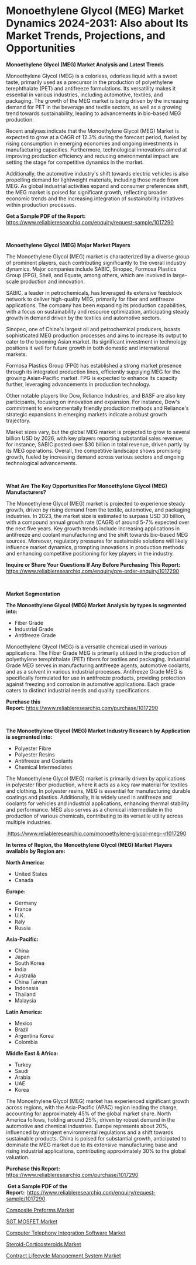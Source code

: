 <p><h1>Monoethylene Glycol (MEG) Market Dynamics 2024-2031: Also about Its Market Trends, Projections, and Opportunities</h1></p><p><strong>Monoethylene Glycol (MEG) Market Analysis and Latest Trends</strong></p>
<p><p>Monoethylene Glycol (MEG) is a colorless, odorless liquid with a sweet taste, primarily used as a precursor in the production of polyethylene terephthalate (PET) and antifreeze formulations. Its versatility makes it essential in various industries, including automotive, textiles, and packaging. The growth of the MEG market is being driven by the increasing demand for PET in the beverage and textile sectors, as well as a growing trend towards sustainability, leading to advancements in bio-based MEG production.</p><p>Recent analyses indicate that the Monoethylene Glycol (MEG) Market is expected to grow at a CAGR of 12.3% during the forecast period, fueled by rising consumption in emerging economies and ongoing investments in manufacturing capacities. Furthermore, technological innovations aimed at improving production efficiency and reducing environmental impact are setting the stage for competitive dynamics in the market.</p><p>Additionally, the automotive industry's shift towards electric vehicles is also propelling demand for lightweight materials, including those made from MEG. As global industrial activities expand and consumer preferences shift, the MEG market is poised for significant growth, reflecting broader economic trends and the increasing integration of sustainability initiatives within production processes.</p></p>
<p><strong>Get a Sample PDF of the Report:&nbsp;</strong> <a href="https://www.reliableresearchiq.com/enquiry/request-sample/1017290?utm_campaign=973&utm_medium=2&utm_source=Github&utm_content=ia&utm_term=04122024&utm_id=monoethylene-glycol-meg">https://www.reliableresearchiq.com/enquiry/request-sample/1017290</a></p>
<p>&nbsp;</p>
<p><strong>Monoethylene Glycol (MEG) Major Market Players</strong></p>
<p><p>The Monoethylene Glycol (MEG) market is characterized by a diverse group of prominent players, each contributing significantly to the overall industry dynamics. Major companies include SABIC, Sinopec, Formosa Plastics Group (FPG), Shell, and Equate, among others, which are involved in large-scale production and innovation.</p><p>SABIC, a leader in petrochemicals, has leveraged its extensive feedstock network to deliver high-quality MEG, primarily for fiber and antifreeze applications. The company has been expanding its production capabilities, with a focus on sustainability and resource optimization, anticipating steady growth in demand driven by the textiles and automotive sectors.</p><p>Sinopec, one of China's largest oil and petrochemical producers, boasts sophisticated MEG production processes and aims to increase its output to cater to the booming Asian market. Its significant investment in technology positions it well for future growth in both domestic and international markets.</p><p>Formosa Plastics Group (FPG) has established a strong market presence through its integrated production lines, efficiently supplying MEG for the growing Asian-Pacific market. FPG is expected to enhance its capacity further, leveraging advancements in production technology.</p><p>Other notable players like Dow, Reliance Industries, and BASF are also key participants, focusing on innovation and expansion. For instance, Dow's commitment to environmentally friendly production methods and Reliance's strategic expansions in emerging markets indicate a robust growth trajectory.</p><p>Market sizes vary, but the global MEG market is projected to grow to several billion USD by 2026, with key players reporting substantial sales revenue; for instance, SABIC posted over $30 billion in total revenue, driven partly by its MEG operations. Overall, the competitive landscape shows promising growth, fueled by increasing demand across various sectors and ongoing technological advancements.</p></p>
<p>&nbsp;</p>
<p><strong>What Are The Key Opportunities For Monoethylene Glycol (MEG) Manufacturers?</strong></p>
<p><p>The Monoethylene Glycol (MEG) market is projected to experience steady growth, driven by rising demand from the textile, automotive, and packaging industries. In 2023, the market size is estimated to surpass USD 30 billion, with a compound annual growth rate (CAGR) of around 5-7% expected over the next five years. Key growth trends include increasing applications in antifreeze and coolant manufacturing and the shift towards bio-based MEG sources. Moreover, regulatory pressures for sustainable solutions will likely influence market dynamics, prompting innovations in production methods and enhancing competitive positioning for key players in the industry.</p></p>
<p><strong>Inquire or Share Your Questions If Any Before Purchasing This Report:</strong> <a href="https://www.reliableresearchiq.com/enquiry/pre-order-enquiry/1017290?utm_campaign=973&utm_medium=2&utm_source=Github&utm_content=ia&utm_term=04122024&utm_id=monoethylene-glycol-meg">https://www.reliableresearchiq.com/enquiry/pre-order-enquiry/1017290</a></p>
<p>&nbsp;</p>
<p><strong>Market Segmentation</strong></p>
<p><strong>The Monoethylene Glycol (MEG) Market Analysis by types is segmented into:</strong></p>
<p><ul><li>Fiber Grade</li><li>Industrial Grade</li><li>Antifreeze Grade</li></ul></p>
<p><p>Monoethylene Glycol (MEG) is a versatile chemical used in various applications. The Fiber Grade MEG is primarily utilized in the production of polyethylene terephthalate (PET) fibers for textiles and packaging. Industrial Grade MEG serves in manufacturing antifreeze agents, automotive coolants, and as a solvent in various industrial processes. Antifreeze Grade MEG is specifically formulated for use in antifreeze products, providing protection against freezing and corrosion in automotive applications. Each grade caters to distinct industrial needs and quality specifications.</p></p>
<p><strong>Purchase this Report:&nbsp;</strong><a href="https://www.reliableresearchiq.com/purchase/1017290?utm_campaign=973&utm_medium=2&utm_source=Github&utm_content=ia&utm_term=04122024&utm_id=monoethylene-glycol-meg">https://www.reliableresearchiq.com/purchase/1017290</a></p>
<p>&nbsp;</p>
<p><strong>The Monoethylene Glycol (MEG) Market Industry Research by Application is segmented into:</strong></p>
<p><ul><li>Polyester Fibre</li><li>Polyester Resins</li><li>Antifreeze and Coolants</li><li>Chemical Intermediates</li></ul></p>
<p><p>The Monoethylene Glycol (MEG) market is primarily driven by applications in polyester fiber production, where it acts as a key raw material for textiles and clothing. In polyester resins, MEG is essential for manufacturing durable coatings and plastics. Additionally, it is widely used in antifreeze and coolants for vehicles and industrial applications, enhancing thermal stability and performance. MEG also serves as a chemical intermediate in the production of various chemicals, contributing to its versatile utility across multiple industries.</p></p>
<p><a href="https://www.reliableresearchiq.com/monoethylene-glycol-meg--r1017290?utm_campaign=973&utm_medium=2&utm_source=Github&utm_content=ia&utm_term=04122024&utm_id=monoethylene-glycol-meg">&nbsp;https://www.reliableresearchiq.com/monoethylene-glycol-meg--r1017290</a></p>
<p><strong>In terms of Region, the Monoethylene Glycol (MEG) Market Players available by Region are:</strong></p>
<p>
    <p> <strong> North America: </strong>
        <ul>
            <li>United States</li>
            <li>Canada</li>
        </ul>
        </p> 
    <p> <strong> Europe: </strong>
        <ul>
            <li>Germany</li>
            <li>France</li>
            <li>U.K.</li>
            <li>Italy</li>
            <li>Russia</li>
        </ul>
        </p> 
    <p> <strong> Asia-Pacific: </strong>
        <ul>
            <li>China</li>
            <li>Japan</li>
            <li>South Korea</li>
            <li>India</li>
            <li>Australia</li>
            <li>China Taiwan</li>
            <li>Indonesia</li>
            <li>Thailand</li>
            <li>Malaysia</li>
        </ul>
        </p> 
    <p> <strong> Latin America: </strong>
        <ul>
            <li>Mexico</li>
            <li>Brazil</li>
            <li>Argentina Korea</li>
            <li>Colombia</li>
        </ul>
        </p> 
    <p> <strong> Middle East & Africa: </strong>
        <ul>
            <li>Turkey</li>
            <li>Saudi</li>
            <li>Arabia</li>
            <li>UAE</li>
            <li>Korea</li>
        </ul>
    </p>
    </p>
<p><p>The Monoethylene Glycol (MEG) market has experienced significant growth across regions, with the Asia-Pacific (APAC) region leading the charge, accounting for approximately 45% of the global market share. North America follows, holding around 25%, driven by robust demand in the automotive and chemical industries. Europe represents about 20%, influenced by stringent environmental regulations and a shift towards sustainable products. China is poised for substantial growth, anticipated to dominate the MEG market due to its extensive manufacturing base and rising industrial applications, contributing approximately 30% to the global valuation.</p></p>
<p><strong>Purchase this Report: </strong><a href="https://www.reliableresearchiq.com/purchase/1017290?utm_campaign=973&utm_medium=2&utm_source=Github&utm_content=ia&utm_term=04122024&utm_id=monoethylene-glycol-meg">https://www.reliableresearchiq.com/purchase/1017290</a></p>
<p>&nbsp;<strong>Get a Sample PDF of the Report:&nbsp;&nbsp;</strong><a href="https://www.reliableresearchiq.com/enquiry/request-sample/1017290?utm_campaign=973&utm_medium=2&utm_source=Github&utm_content=ia&utm_term=04122024&utm_id=monoethylene-glycol-meg">https://www.reliableresearchiq.com/enquiry/request-sample/1017290</a></p>
<p><strong></strong></p>
<p><p><a href="https://github.com/flnordan65e0/Market-Research-Report-List-1/blob/main/composite-preforms-market.md?utm_campaign=973&utm_medium=2&utm_source=Github&utm_content=ia&utm_term=04122024&utm_id=monoethylene-glycol-meg">Composite Preforms Market</a></p><p><a href="https://issuu.com/reportprime-2/docs/sgt-mosfet-market-size-2030.pptx?utm_campaign=973&utm_medium=2&utm_source=Github&utm_content=ia&utm_term=04122024&utm_id=monoethylene-glycol-meg">SGT MOSFET Market</a></p><p><a href="https://www.linkedin.com/pulse/global-computer-telephony-integration-software-market-analysis-wt5ce?utm_campaign=973&utm_medium=2&utm_source=Github&utm_content=ia&utm_term=04122024&utm_id=monoethylene-glycol-meg">Computer Telephony Integration Software Market</a></p><p><a href="https://github.com/rodinayygacklezi/Market-Research-Report-List-1/blob/main/steroid-corticosteroids-market.md?utm_campaign=973&utm_medium=2&utm_source=Github&utm_content=ia&utm_term=04122024&utm_id=monoethylene-glycol-meg">Steroid-Corticosteroids Market</a></p><p><a href="https://www.linkedin.com/pulse/sales-channel-penetration-market-opportunities-contract-lifecycle-z29fe?utm_campaign=973&utm_medium=2&utm_source=Github&utm_content=ia&utm_term=04122024&utm_id=monoethylene-glycol-meg">Contract Lifecycle Management System Market</a></p></p>